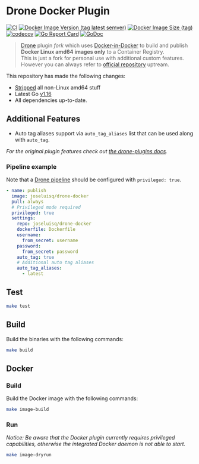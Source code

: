 # Drone Docker Plugin

[![CI](https://github.com/joseluisq/drone-docker/actions/workflows/ci.yml/badge.svg)](https://github.com/joseluisq/drone-docker/actions/workflows/ci.yml) [![Docker Image Version (tag latest semver)](https://img.shields.io/docker/v/joseluisq/drone-docker/1)](https://hub.docker.com/r/joseluisq/drone-docker/) [![Docker Image Size (tag)](https://img.shields.io/docker/image-size/joseluisq/drone-docker/1)](https://hub.docker.com/r/joseluisq/drone-docker/tags) [![codecov](https://codecov.io/gh/joseluisq/drone-docker/branch/master/graph/badge.svg)](https://codecov.io/gh/joseluisq/drone-docker) [![Go Report Card](https://goreportcard.com/badge/github.com/joseluisq/drone-docker)](https://goreportcard.com/report/github.com/joseluisq/drone-docker) [![GoDoc](https://godoc.org/github.com/joseluisq/drone-docker?status.svg)](https://godoc.org/github.com/joseluisq/drone-docker)

> [Drone](https://drone.io/) plugin *fork* which uses [Docker-in-Docker](https://www.docker.com/blog/docker-can-now-run-within-docker/) to build and publish **Docker Linux amd64 images only** to a Container Registry. <br>
> This is just a fork for personal use with additional custom features. However you can always refer to [official repository](https://github.com/drone-plugins/drone-docker) uptream.

This repository has made the following changes:

- [Stripped](https://github.com/joseluisq/drone-docker/commit/60874b4314f0fb15c4b214c2ed3ef2a80868f337) all non-Linux amd64 stuff
- Latest Go [v1.16](https://blog.golang.org/go1.16)
- All dependencies up-to-date.

## Additional Features

- Auto tag aliases support via `auto_tag_aliases` list that can be used along with `auto_tag`.

_For the original plugin features check out [the drone-plugins docs](http://plugins.drone.io/drone-plugins/drone-docker/)._

### Pipeline example

Note that a [Drone pipeline](https://docs.drone.io/pipeline/overview/) should be configured with `privileged: true`.

```yaml
- name: publish
  image: joseluisq/drone-docker
  pull: always
  # Privileged mode required
  privileged: true
  settings:
    repo: joseluisq/drone-docker
    dockerfile: Dockerfile
    username:
      from_secret: username
    password:
      from_secret: password
    auto_tag: true
    # Additional auto tag aliases
    auto_tag_aliases:
      - latest
```

## Test

```sh
make test
```

## Build

Build the binaries with the following commands:

```sh
make build
```

## Docker

### Build

Build the Docker image with the following commands:

```sh
make image-build
```

### Run

*Notice: Be aware that the Docker plugin currently requires privileged capabilities, otherwise the integrated Docker daemon is not able to start.*

```sh
make image-dryrun
```

